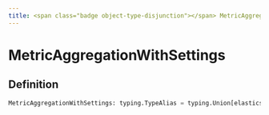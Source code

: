 ```yaml
---
title: <span class="badge object-type-disjunction"></span> MetricAggregationWithSettings
---
```

# <span class="badge object-type-disjunction"></span> MetricAggregationWithSettings

## Definition

```python
MetricAggregationWithSettings: typing.TypeAlias = typing.Union[elasticsearch.BucketScript, elasticsearch.CumulativeSum, elasticsearch.Derivative, elasticsearch.SerialDiff, elasticsearch.RawData, elasticsearch.RawDocument, elasticsearch.UniqueCount, elasticsearch.Percentiles, elasticsearch.ExtendedStats, elasticsearch.Min, elasticsearch.Max, elasticsearch.Sum, elasticsearch.Average, elasticsearch.MovingAverage, elasticsearch.MovingFunction, elasticsearch.Logs, elasticsearch.Rate, elasticsearch.TopMetrics]
```
